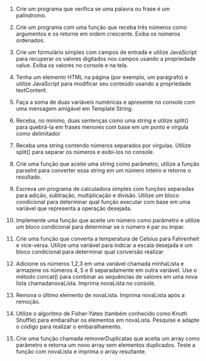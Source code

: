 001. Crie um programa que verifica se uma palavra ou frase é um palíndromo.

002. Crie um programa com uma função que receba três números como argumentos e os retorne em ordem crescente. Exiba os números ordenados.

003. Crie um formulário simples com campos de entrada e utilize JavaScript para recuperar os valores digitados nos campos usando a propriedade value. Exiba os valores no console e na tela.

004. Tenha um elemento HTML na página (por exemplo, um parágrafo) e utilize JavaScript para modificar seu conteúdo usando a propriedade textContent.

005. Faça a soma de duas variáveis numéricas e apresente no console com uma mensagem amigável em Template String.

006. Receba, no mínimo, duas sentenças como uma string e utilize split() para quebrá-la em frases menores com base em um ponto e vírgula como delimitador

007. Receba uma string contendo números separados por vírgulas. Utilize split() para separar os números e exibi-los no console.

008. Crie uma função que aceite uma string como parâmetro, utilize a função parseInt para converter essa string em um número inteiro e retorne o resultado.

009. Escreva um programa de calculadora simples com funções separadas para adição, subtração, multiplicação e divisão. Utilize um bloco condicional para determinar qual função executar com base em uma variável que representa a operação desejada.

010. Implemente uma função que aceite um número como parâmetro e utilize um bloco condicional para determinar se o número é par ou ímpar.

011. Crie uma função que converta a temperatura de Celsius para Fahrenheit e vice-versa. Utilize uma variável para indicar a escala desejada e um bloco condicional para determinar qual conversão realizar

012. Adicione os números 1,2,3 em uma variável chamada minhaLista e armazene os números 4, 5 e 6 separadamente em outra variável. Use o método concat() para combinar as sequências de valores em uma nova lista chamadanovaLista. Imprima novaLista no console.

013. Remova o último elemento de novaLista. Imprima novaLista após a remoção.

014. Utilize o algoritmo de Fisher-Yates (também conhecido como Knuth Shuffle) para embaralhar os elementos em novaLista. Pesquise e adapte o código para realizar o embaralhamento.

015. Crie uma função chamada removerDuplicatas que aceita um array como parâmetro e retorna um novo array sem elementos duplicados. Teste a função com novaLista e imprima o array resultante.